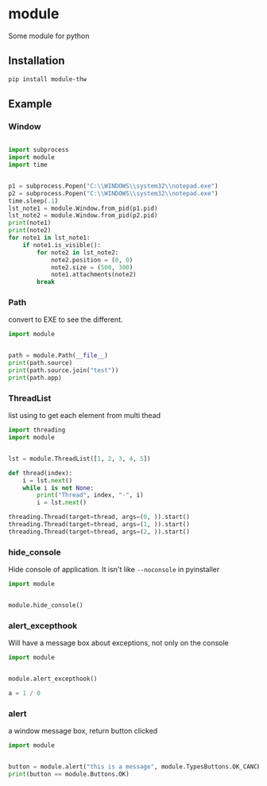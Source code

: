 # module

Some module for python

## Installation

```bash
pip install module-thw
```

## Example

### Window

```python

import subprocess
import module
import time


p1 = subprocess.Popen("C:\\WINDOWS\\system32\\notepad.exe")
p2 = subprocess.Popen("C:\\WINDOWS\\system32\\notepad.exe")
time.sleep(.1)
lst_note1 = module.Window.from_pid(p1.pid)
lst_note2 = module.Window.from_pid(p2.pid)
print(note1)
print(note2)
for note1 in lst_note1:
    if note1.is_visible():
        for note2 in lst_note2:
            note2.position = (0, 0)
            note2.size = (500, 300)
            note1.attachments(note2)
        break
```

### Path

convert to EXE to see the different.

```python
import module


path = module.Path(__file__)
print(path.source)
print(path.source.join("test"))
print(path.app)

```

### ThreadList

list using to get each element from multi thead

```python
import threading
import module


lst = module.ThreadList([1, 2, 3, 4, 5])

def thread(index):
    i = lst.next()
    while i is not None:
        print("Thread", index, "-", i)
        i = lst.next()

threading.Thread(target=thread, args=(0, )).start()
threading.Thread(target=thread, args=(1, )).start()
threading.Thread(target=thread, args=(2, )).start()

```

### hide_console

Hide console of application. It isn't like `--noconsole` in pyinstaller

```python
import module


module.hide_console()

```

### alert_excepthook

Will have a message box about exceptions, not only on the console

```python
import module


module.alert_excepthook()

a = 1 / 0

```

### alert

a window message box, return button clicked

```python
import module


button = module.alert("this is a message", module.TypesButtons.OK_CANCEL)
print(button == module.Buttons.OK)
```
